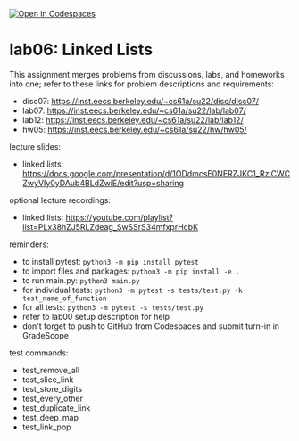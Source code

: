 [![Open in Codespaces](https://classroom.github.com/assets/launch-codespace-f4981d0f882b2a3f0472912d15f9806d57e124e0fc890972558857b51b24a6f9.svg)](https://classroom.github.com/open-in-codespaces?assignment_repo_id=10115597)
# lab06: Linked Lists
  
This assignment merges problems from discussions, labs, and homeworks into one; refer to these links for problem descriptions and requirements:
  
- disc07: https://inst.eecs.berkeley.edu/~cs61a/su22/disc/disc07/
- lab07: https://inst.eecs.berkeley.edu/~cs61a/su22/lab/lab07/
- lab12: https://inst.eecs.berkeley.edu/~cs61a/su22/lab/lab12/
- hw05: https://inst.eecs.berkeley.edu/~cs61a/su22/hw/hw05/
  
lecture slides: 
  
- linked lists: https://docs.google.com/presentation/d/1ODdmcsE0NERZJKC1_RzlCWCZwyVIy0yDAub4BLdZwiE/edit?usp=sharing 
  
optional lecture recordings:

- linked lists: https://youtube.com/playlist?list=PLx38hZJ5RLZdeag_SwSSrS34mfxprHcbK 
  
reminders: 
  
- to install pytest: ```python3 -m pip install pytest```
- to import files and packages: ```python3 -m pip install -e .```
- to run main.py: ```python3 main.py```
- for individual tests: ```python3 -m pytest -s tests/test.py -k test_name_of_function```
- for all tests: ```python3 -m pytest -s tests/test.py```
- refer to lab00 setup description for help
- don't forget to push to GitHub from Codespaces and submit turn-in in GradeScope

test commands:
  
- test_remove_all
- test_slice_link
- test_store_digits
- test_every_other
- test_duplicate_link
- test_deep_map
- test_link_pop
